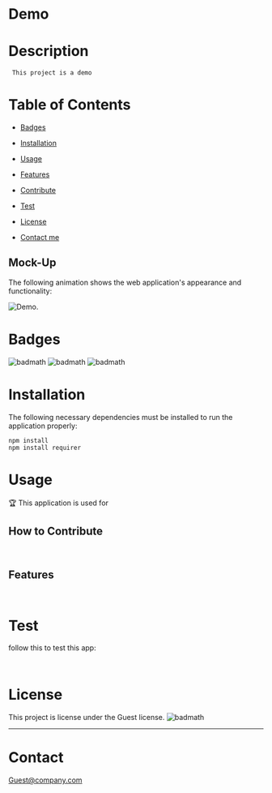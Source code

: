 
# Demo

# Description
```
 This project is a demo
```
# Table of Contents 

* [Badges](#badges)

* [Installation](#installation)

* [Usage](#usage)

* [Features](#features)

* [Contribute](#contribute)

* [Test](#test)

* [License](#license)

* [Contact me](#contact)

## Mock-Up

The following animation shows the web application's appearance and functionality:

![Demo.](../screen.gif)

# Badges
![badmath](https://img.shields.io/github/issues/Guest/Demo)
![badmath](https://img.shields.io/github/forks/Guest/Demo)
![badmath](https://img.shields.io/github/stars/Guest/Demo)

# Installation

The following necessary dependencies must be installed to run the application properly:

```
npm install
npm install requirer
```
# Usage

​🏆 This application is used for 

## How to Contribute
```
 
```
## Features

```
 
```
# Test

​follow this to test this app:
```
 
```
# License

This project is license under the Guest license.
![badmath](https://img.shields.io/github/license/Guest/Demo)
________________________________________________________________________________________________

# Contact
<Guest@company.com>

